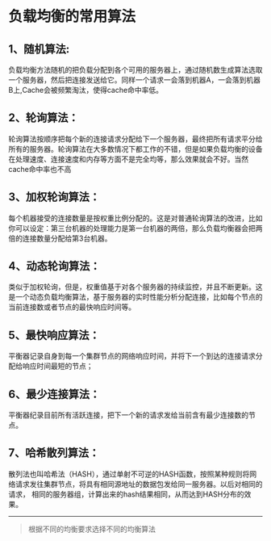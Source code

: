 
# 负载均衡的常用算法

## 1、随机算法:

负载均衡方法随机的把负载分配到各个可用的服务器上，通过随机数生成算法选取一个服务器，然后把连接发送给它。同样一个请求一会落到机器A，一会落到机器B上,Cache会被频繁淘汰，使得cache命中率低。

## 2、轮询算法：

轮询算法按顺序把每个新的连接请求分配给下一个服务器，最终把所有请求平分给所有的服务器。轮询算法在大多数情况下都工作的不错，但是如果负载均衡的设备在处理速度、连接速度和内存等方面不是完全均等，那么效果就会不好。当然cache命中率也不高

## 3、加权轮询算法：

每个机器接受的连接数量是按权重比例分配的。这是对普通轮询算法的改进，比如你可以设定：第三台机器的处理能力是第一台机器的两倍，那么负载均衡器会把两倍的连接数量分配给第3台机器。

## 4、动态轮询算法：

类似于加权轮询，但是，权重值基于对各个服务器的持续监控，并且不断更新。这是一个动态负载均衡算法，基于服务器的实时性能分析分配连接，比如每个节点的当前连接数或者节点的最快响应时间等。

## 5、最快响应算法：

平衡器记录自身到每一个集群节点的网络响应时间，并将下一个到达的连接请求分配给响应时间最短的节点；

## 6、最少连接算法：

平衡器纪录目前所有活跃连接，把下一个新的请求发给当前含有最少连接数的节点。

## 7、哈希散列算法：

散列法也叫哈希法（HASH），通过单射不可逆的HASH函数，按照某种规则将网络请求发往集群节点，将具有相同源地址的数据包发给同一服务器。以后对相同的请求， 相同的服务器组，计算出来的hash结果相同，从而达到HASH分布的效果。

***

>根据不同的均衡要求选择不同的均衡算法

